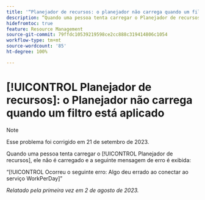 ```yaml
---
title: '“Planejador de recursos: o planejador não carrega quando um filtro está aplicado”'
description: “Quando uma pessoa tenta carregar o Planejador de recursos, ele não é carregado e uma mensagem de erro é exibida.”
hidefromtoc: true
feature: Resource Management
source-git-commit: 79ffdc10539219598ce2cc888c319414806c1054
workflow-type: tm+mt
source-wordcount: '85'
ht-degree: 100%

---
```



# [!UICONTROL Planejador de recursos]: o Planejador não carrega quando um filtro está aplicado

>[!NOTE]
>
>Esse problema foi corrigido em 21 de setembro de 2023.

Quando uma pessoa tenta carregar o [!UICONTROL Planejador de recursos], ele não é carregado e a seguinte mensagem de erro é exibida:

“[!UICONTROL Ocorreu o seguinte erro: Algo deu errado ao conectar ao serviço WorkPerDay]”

_Relatado pela primeira vez em 2 de agosto de 2023._

